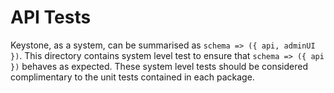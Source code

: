 # API Tests

Keystone, as a system, can be summarised as `schema => ({ api, adminUI })`.
This directory contains system level test to ensure that `schema => ({ api })` behaves as expected.
These system level tests should be considered complimentary to the unit tests contained in each package.
